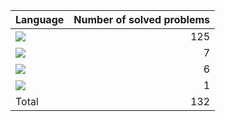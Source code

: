 
| Language  | Number of solved problems |
|:---|---:|
|![](https://img.shields.io/badge/Javascript-F7DF1E?style=flat&logo=JavaScript&logoColor=white)|125|
|![](https://img.shields.io/badge/C++-00599C?style=flat&logo=cplusplus&logoColor=white)|7|
|![](https://img.shields.io/badge/Python-3776AB?style=flat&logo=python&logoColor=white)|6|
|![](https://img.shields.io/badge/C-A8B9CC?style=flat&logo=c&logoColor=white)|1|
|Total| 132|

